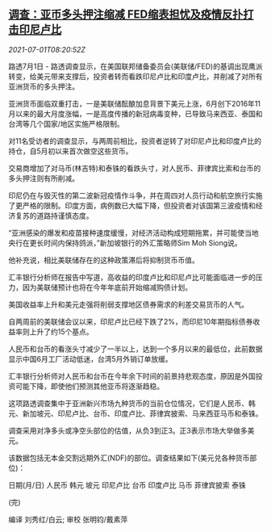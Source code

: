 <!--1625128263000-->
[调查：亚币多头押注缩减 FED缩表担忧及疫情反扑打击印尼卢比](https://cn.reuters.com/article/poll-asian-currencies-fx-fed-0701-idCNKCS2E73R8)
------

<div><i>2021-07-01T08:20:52Z</i></div><p>路透7月1日 - 路透调查显示，在美国联邦储备委员会(美联储/FED)的基调出现鹰派转变，给美元带来支撑后，投资者转而看跌印尼卢比和印度卢比，并削减了对所有亚洲货币的多头押注。</p><p>亚洲货币面临双重打击，一是美联储酝酿加息背景下美元上涨，6月创下2016年11月以来的最大月度涨幅，一是高度传播的新冠病毒变种，已导致马来西亚、泰国和台湾等几个国家/地区实施严格限制。</p><p>对11名受访者的调查显示，与两周前相比，投资者逆转了对印尼卢比和印度卢比的持仓，自5月初以来首次做空这些货币。</p><p>交易商增加了对马币(林吉特)和泰铢的看跌头寸，对人民币、菲律宾比索和台币的多头押注则有所削减。</p><p>印尼仍在与毁灭性的第二波新冠疫情作斗争，并在周四对人员行动和航空旅行实施了更严格的限制。印度方面，病例数已大幅下降，但投资者对该国第三波疫情和经济复苏的道路持谨慎态度。</p><p>“亚洲感染的爆发和疫苗接种速度缓慢，对经济活动构成短期拖累，并可能使当地央行在更长时间内保持鸽派，”新加坡银行的外汇策略师Sim Moh Siong说。</p><p>他补充说，相比美联储存在的这种政策滞后将抑制货币币值。</p><p>汇丰银行分析师在报告中写道，高收益的印度卢比和印尼卢比可能面临进一步的压力，因为美联储预计也将在今年年底前开始缩减购债计划。</p><p>美国收益率上升和美元走强将削弱支撑地区债券需求的利差交易货币的人气。</p><p>自两周前的美联储会议以来，印尼卢比已经下跌了2%，而印尼10年期指标债券收益率则上升了约15个基点。</p><p>人民币和台币的看涨头寸减少了一半以上，达到一个多月以来的最低位，此前数据显示中国6月工厂活动低迷，台湾5月外销订单放缓。</p><p>汇丰银行分析师对人民币和台币在今年余下时间的前景持悲观态度，原因是外国投资可能下降，即使他们预测其他亚币将逐渐趋稳。</p><p>这项路透调查集中于亚洲新兴市场九种货币的当前仓位情况，它们是人民币、韩元、新加坡元、印尼卢比、台币、印度卢比、菲律宾披索、马来西亚马币和泰铢。</p><p>调查采用对净多头或净空头部位的估值，从负3到正3。正3表示市场大举做多美元。</p><p>该数据包括无本金交割远期外汇(NDF)的部位。调查结果如下(美元兑各种货币部位)：</p><p>日期(月/日) 人民币 韩元 坡元 印尼卢比 台币 印度卢比 马币 菲律宾披索 泰铢</p><p>(完)</p><p>编译 刘秀红/白云; 审校 张明钧/戴素萍</p>
